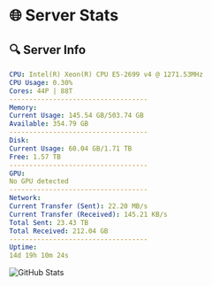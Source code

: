 # 🌐 Server Stats
## 🔍 Server Info
```yaml
CPU: Intel(R) Xeon(R) CPU E5-2699 v4 @ 1271.53MHz
CPU Usage: 0.30%
Cores: 44P | 88T
-----------------------------------
Memory:
Current Usage: 145.54 GB/503.74 GB
Available: 354.79 GB
-----------------------------------
Disk:
Current Usage: 60.04 GB/1.71 TB
Free: 1.57 TB
-----------------------------------
GPU:
No GPU detected
-----------------------------------
Network:
Current Transfer (Sent): 22.20 MB/s
Current Transfer (Received): 145.21 KB/s
Total Sent: 23.43 TB
Total Received: 212.04 GB
-----------------------------------
Uptime:
14d 19h 10m 24s
```
![GitHub Stats](https://img.shields.io/badge/Updated-2025-03-22_16:33:13-blue)